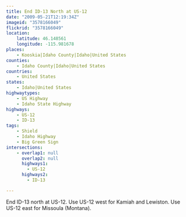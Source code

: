 ```yaml
---
title: End ID-13 North at US-12
date: "2009-05-21T12:19:34Z"
imageid: "3578166049"
flickrid: "3578166049"
location:
    latitude: 46.148561
    longitude: -115.981678
places:
    - Kooskia|Idaho County|Idaho|United States
counties:
    - Idaho County|Idaho|United States
countries:
    - United States
states:
    - Idaho|United States
highwaytypes:
    - US Highway
    - Idaho State Highway
highways:
    - US-12
    - ID-13
tags:
    - Shield
    - Idaho Highway
    - Big Green Sign
intersections:
    - overlap1: null
      overlap2: null
      highways1:
        - US-12
      highways2:
        - ID-13

---
```

End ID-13 north at US-12. Use US-12 west for Kamiah and Lewiston. Use US-12 east for Missoula (Montana).